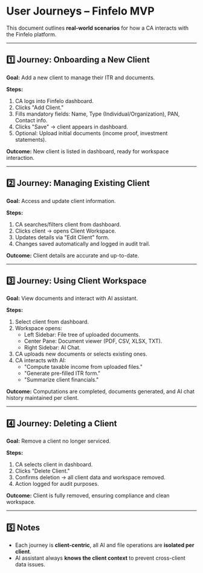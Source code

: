 # User Journeys – Finfelo MVP

This document outlines **real-world scenarios** for how a CA interacts with the Finfelo platform.

---

## 1️⃣ Journey: Onboarding a New Client

**Goal:** Add a new client to manage their ITR and documents.

**Steps:**
1. CA logs into Finfelo dashboard.
2. Clicks "Add Client."
3. Fills mandatory fields: Name, Type (Individual/Organization), PAN, Contact info.
4. Clicks "Save" → client appears in dashboard.
5. Optional: Upload initial documents (income proof, investment statements).

**Outcome:** New client is listed in dashboard, ready for workspace interaction.

---

## 2️⃣ Journey: Managing Existing Client

**Goal:** Access and update client information.

**Steps:**
1. CA searches/filters client from dashboard.
2. Clicks client → opens Client Workspace.
3. Updates details via "Edit Client" form.
4. Changes saved automatically and logged in audit trail.

**Outcome:** Client details are accurate and up-to-date.

---

## 3️⃣ Journey: Using Client Workspace

**Goal:** View documents and interact with AI assistant.

**Steps:**
1. Select client from dashboard.
2. Workspace opens:
   - Left Sidebar: File tree of uploaded documents.
   - Center Pane: Document viewer (PDF, CSV, XLSX, TXT).
   - Right Sidebar: AI Chat.
3. CA uploads new documents or selects existing ones.
4. CA interacts with AI:
   - "Compute taxable income from uploaded files."
   - "Generate pre-filled ITR form."
   - "Summarize client financials."

**Outcome:** Computations are completed, documents generated, and AI chat history maintained per client.

---

## 4️⃣ Journey: Deleting a Client

**Goal:** Remove a client no longer serviced.

**Steps:**
1. CA selects client in dashboard.
2. Clicks "Delete Client."
3. Confirms deletion → all client data and workspace removed.
4. Action logged for audit purposes.

**Outcome:** Client is fully removed, ensuring compliance and clean workspace.

---

## 5️⃣ Notes

- Each journey is **client-centric**, all AI and file operations are **isolated per client**.
- AI assistant always **knows the client context** to prevent cross-client data issues.
